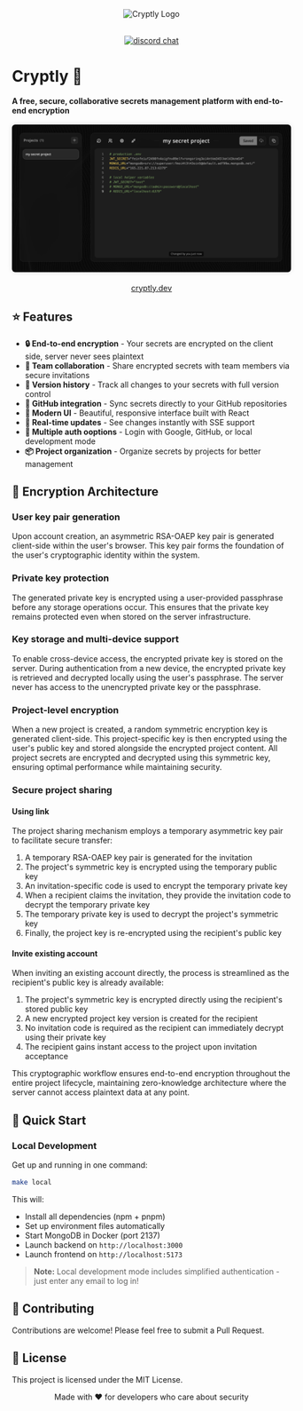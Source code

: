 <div align="center" width="100%">
    <img src="https://i.ibb.co/ccfncjvr/download2.png" alt="Cryptly Logo" width="100"/>
</div>
<br/>
<p align="center">
  <a href="https://discord.gg/FwzmtYkc"><img src="https://dcbadge.limes.pink/api/server/https://discord.gg/FwzmtYkc" alt="discord chat"></a>
</p>

# Cryptly 🔑

<div>
    <b>A free, secure, collaborative secrets management platform with end-to-end encryption</b>
</div>

<br/>

<div align="center">
    <img src="docs/README/app-preview.png" alt="Cryptly App Preview" width="800" style="border-radius: 6px; box-shadow: 0 0 10px 0 rgba(0, 0, 0, 0.1);"/>
</div>

<br/>

<div align="center">
    <a href="https://cryptly.dev">cryptly.dev</a>
</div>

## ⭐ Features

- **🔒 End-to-end encryption** - Your secrets are encrypted on the client side, server never sees plaintext
- **👥 Team collaboration** - Share encrypted secrets with team members via secure invitations
- **📝 Version history** - Track all changes to your secrets with full version control
- **🔄 GitHub integration** - Sync secrets directly to your GitHub repositories
- **🎨 Modern UI** - Beautiful, responsive interface built with React
- **🚀 Real-time updates** - See changes instantly with SSE support
- **🔑 Multiple auth ooptions** - Login with Google, GitHub, or local development mode
- **📦 Project organization** - Organize secrets by projects for better management

## 🔐 Encryption Architecture

### User key pair generation

Upon account creation, an asymmetric RSA-OAEP key pair is generated client-side within the user's browser. This key pair forms the foundation of the user's cryptographic identity within the system.

### Private key protection

The generated private key is encrypted using a user-provided passphrase before any storage operations occur. This ensures that the private key remains protected even when stored on the server infrastructure.

### Key storage and multi-device support

To enable cross-device access, the encrypted private key is stored on the server. During authentication from a new device, the encrypted private key is retrieved and decrypted locally using the user's passphrase. The server never has access to the unencrypted private key or the passphrase.

### Project-level encryption

When a new project is created, a random symmetric encryption key is generated client-side. This project-specific key is then encrypted using the user's public key and stored alongside the encrypted project content. All project secrets are encrypted and decrypted using this symmetric key, ensuring optimal performance while maintaining security.

### Secure project sharing

#### Using link

The project sharing mechanism employs a temporary asymmetric key pair to facilitate secure transfer:

1. A temporary RSA-OAEP key pair is generated for the invitation
2. The project's symmetric key is encrypted using the temporary public key
3. An invitation-specific code is used to encrypt the temporary private key
4. When a recipient claims the invitation, they provide the invitation code to decrypt the temporary private key
5. The temporary private key is used to decrypt the project's symmetric key
6. Finally, the project key is re-encrypted using the recipient's public key

#### Invite existing account

When inviting an existing account directly, the process is streamlined as the recipient's public key is already available:

1. The project's symmetric key is encrypted directly using the recipient's stored public key
2. A new encrypted project key version is created for the recipient
3. No invitation code is required as the recipient can immediately decrypt using their private key
4. The recipient gains instant access to the project upon invitation acceptance

This cryptographic workflow ensures end-to-end encryption throughout the entire project lifecycle, maintaining zero-knowledge architecture where the server cannot access plaintext data at any point.

## 🚀 Quick Start

### Local Development

Get up and running in one command:

```bash
make local
```

This will:

- Install all dependencies (npm + pnpm)
- Set up environment files automatically
- Start MongoDB in Docker (port 2137)
- Launch backend on `http://localhost:3000`
- Launch frontend on `http://localhost:5173`

> **Note:** Local development mode includes simplified authentication - just enter any email to log in!

## 🤝 Contributing

Contributions are welcome! Please feel free to submit a Pull Request.

## 📝 License

This project is licensed under the MIT License.

<div align="center">
    Made with ❤️ for developers who care about security
</div>

